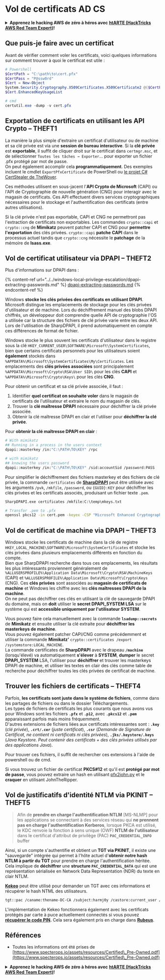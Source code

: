 # Vol de certificats AD CS

<details>

<summary><strong>Apprenez le hacking AWS de zéro à héros avec</strong> <a href="https://training.hacktricks.xyz/courses/arte"><strong>htARTE (HackTricks AWS Red Team Expert)</strong></a><strong>!</strong></summary>

Autres moyens de soutenir HackTricks :

* Si vous souhaitez voir votre **entreprise annoncée dans HackTricks** ou **télécharger HackTricks en PDF**, consultez les [**PLANS D'ABONNEMENT**](https://github.com/sponsors/carlospolop)!
* Obtenez le [**merchandising officiel PEASS & HackTricks**](https://peass.creator-spring.com)
* Découvrez [**La Famille PEASS**](https://opensea.io/collection/the-peass-family), notre collection d'[**NFTs**](https://opensea.io/collection/the-peass-family) exclusifs
* **Rejoignez le** 💬 [**groupe Discord**](https://discord.gg/hRep4RUj7f) ou le [**groupe telegram**](https://t.me/peass) ou **suivez**-moi sur **Twitter** 🐦 [**@carlospolopm**](https://twitter.com/carlospolopm)**.**
* **Partagez vos astuces de hacking en soumettant des PR aux dépôts github** [**HackTricks**](https://github.com/carlospolop/hacktricks) et [**HackTricks Cloud**](https://github.com/carlospolop/hacktricks-cloud).

</details>

## Que puis-je faire avec un certificat

Avant de vérifier comment voler les certificats, voici quelques informations sur comment trouver à quoi le certificat est utile :
```powershell
# Powershell
$CertPath = "C:\path\to\cert.pfx"
$CertPass = "P@ssw0rd"
$Cert = New-Object
System.Security.Cryptography.X509Certificates.X509Certificate2 @($CertPath, $CertPass)
$Cert.EnhancedKeyUsageList

# cmd
certutil.exe -dump -v cert.pfx
```
## Exportation de certificats en utilisant les API Crypto – THEFT1

La manière la plus simple d'extraire un certificat d'utilisateur ou de machine et sa clé privée est via une **session de bureau interactive**. Si la **clé privée** est **exportable**, il suffit de cliquer droit sur le certificat dans `certmgr.msc`, et de sélectionner `Toutes les tâches → Exporter`... pour exporter un fichier .pfx protégé par mot de passe. \
On peut également accomplir cela **programmatiquement**. Des exemples incluent le cmdlet `ExportPfxCertificate` de PowerShell ou [le projet C# CertStealer de TheWover](https://github.com/TheWover/CertStealer).

Ces méthodes utilisent en sous-jacent l'**API Crypto de Microsoft** (CAPI) ou l'API de Cryptographie de nouvelle génération (CNG) pour interagir avec le magasin de certificats. Ces API effectuent divers services cryptographiques nécessaires pour le stockage et l'authentification des certificats (entre autres utilisations).

Si la clé privée n'est pas exportable, CAPI et CNG ne permettront pas l'extraction de certificats non exportables. Les commandes `crypto::capi` et `crypto::cng` de **Mimikatz** peuvent patcher CAPI et CNG pour **permettre l'exportation** des clés privées. `crypto::capi` **patche** **CAPI** dans le processus actuel tandis que `crypto::cng` nécessite le **patchage** de la mémoire de **lsass.exe**.

## Vol de certificat utilisateur via DPAPI – THEFT2

Plus d'informations sur DPAPI dans :

{% content-ref url="../../windows-local-privilege-escalation/dpapi-extracting-passwords.md" %}
[dpapi-extracting-passwords.md](../../windows-local-privilege-escalation/dpapi-extracting-passwords.md)
{% endcontent-ref %}

Windows **stocke les clés privées des certificats en utilisant DPAPI**. Microsoft distingue les emplacements de stockage pour les clés privées d'utilisateur et de machine. Lors du déchiffrement manuel des blobs DPAPI chiffrés, un développeur doit comprendre quelle API de cryptographie l'OS a utilisée car la structure des fichiers de clé privée varie entre les deux API. Lors de l'utilisation de SharpDPAPI, il prend automatiquement en compte ces différences de format de fichier.&#x20;

Windows stocke le plus souvent les certificats d'utilisateur dans le registre sous la clé `HKEY_CURRENT_USER\SOFTWARE\Microsoft\SystemCertificates`, bien que certains certificats personnels pour les utilisateurs soient **également** stockés dans `%APPDATA%\Microsoft\SystemCertificates\My\Certificates`. Les emplacements des **clés privées associées** sont principalement `%APPDATA%\Microsoft\Crypto\RSA\User SID\` pour les clés **CAPI** et `%APPDATA%\Microsoft\Crypto\Keys\` pour les clés **CNG**.

Pour obtenir un certificat et sa clé privée associée, il faut :

1. Identifier **quel certificat on souhaite voler** dans le magasin de certificats de l'utilisateur et extraire le nom du magasin de clés.
2. Trouver la **clé maîtresse DPAPI** nécessaire pour déchiffrer la clé privée associée.
3. Obtenir la clé maîtresse DPAPI en clair et l'utiliser pour **déchiffrer la clé privée**.

Pour **obtenir la clé maîtresse DPAPI en clair** :
```bash
# With mimikatz
## Running in a process in the users context
dpapi::masterkey /in:"C:\PATH\TO\KEY" /rpc

# with mimikatz
## knowing the users password
dpapi::masterkey /in:"C:\PATH\TO\KEY" /sid:accountSid /password:PASS
```
Pour simplifier le déchiffrement des fichiers masterkey et des fichiers de clé privée, la commande `certificates` de [**SharpDPAPI**](https://github.com/GhostPack/SharpDPAPI) peut être utilisée avec les arguments `/pvk`, `/mkfile`, `/password`, ou `{GUID}:KEY` pour déchiffrer les clés privées et les certificats associés, produisant un fichier texte `.pem`.
```bash
SharpDPAPI.exe certificates /mkfile:C:\temp\mkeys.txt

# Transfor .pem to .pfx
openssl pkcs12 -in cert.pem -keyex -CSP "Microsoft Enhanced Cryptographic Provider v1.0" -export -out cert.pfx
```
## Vol de certificat de machine via DPAPI – THEFT3

Windows stocke les certificats de machine dans la clé de registre `HKEY_LOCAL_MACHINE\SOFTWARE\Microsoft\SystemCertificates` et stocke les clés privées dans plusieurs emplacements différents en fonction du compte.\
Bien que SharpDPAPI recherche dans tous ces emplacements, les résultats les plus intéressants proviennent généralement de `%ALLUSERSPROFILE%\Application Data\Microsoft\Crypto\RSA\MachineKeys` (CAPI) et `%ALLUSERSPROFILE%\Application Data\Microsoft\Crypto\Keys` (CNG). Ces **clés privées** sont associées au **magasin de certificats de machine** et Windows les chiffre avec les **clés maîtresses DPAPI de la machine**.\
On ne peut pas déchiffrer ces clés en utilisant la clé de sauvegarde DPAPI du domaine, mais on **doit** utiliser le **secret DPAPI\_SYSTEM LSA** sur le système qui est **accessible uniquement par l'utilisateur SYSTEM**.&#x20;

Vous pouvez faire cela manuellement avec la commande **`lsadump::secrets`** de **Mimikatz** et ensuite utiliser la clé extraite pour **déchiffrer les masterkeys de machine**. \
Vous pouvez également patcher CAPI/CNG comme précédemment et utiliser la commande **Mimikatz’** `crypto::certificates /export /systemstore:LOCAL_MACHINE`. \
La commande certificates de **SharpDPAPI** avec le drapeau **`/machine`** (lorsqu'élevé) va automatiquement **s'élever** à **SYSTEM**, **dumper** le secret **DPAPI\_SYSTEM** LSA, l'utiliser pour **déchiffrer** et trouver les masterkeys DPAPI de machine, et utiliser les textes en clair des clés comme table de recherche pour déchiffrer toutes les clés privées de certificat de machine.

## Trouver les fichiers de certificats – THEFT4

Parfois, **les certificats sont juste dans le système de fichiers**, comme dans les partages de fichiers ou dans le dossier Téléchargements.\
Les types de fichiers de certificats les plus courants que nous avons vus pour Windows sont les fichiers **`.pfx`** et **`.p12`**, avec **`.pkcs12`** et **`.pem`** apparaissant parfois mais moins fréquemment.\
D'autres extensions de fichiers liées aux certificats intéressantes sont : **`.key`** (_clé privée_), **`.crt/.cer`** (_juste certificat_), **`.csr`** (_Demande de Signature de Certificat, ne contient ni certificats ni clés privées_), **`.jks/.keystore/.keys`** (_Java Keystore. Peut contenir des certificats + des clés privées utilisés par des applications Java_).

Pour trouver ces fichiers, il suffit de rechercher ces extensions à l'aide de powershell ou de cmd.

Si vous trouvez un fichier de certificat **PKCS#12** et qu'il est **protégé par mot de passe**, vous pouvez extraire un hash en utilisant [pfx2john.py](https://fossies.org/dox/john-1.9.0-jumbo-1/pfx2john\_8py\_source.html) et le **craquer** en utilisant JohnTheRipper.

## Vol de justificatifs d'identité NTLM via PKINIT – THEFT5

> Afin de **prendre en charge l'authentification NTLM** \[MS-NLMP] pour les applications se connectant à des services réseau qui **ne prennent pas en charge l'authentification Kerberos**, lorsque PKCA est utilisé, le KDC renvoie la fonction à sens unique (OWF) **NTLM de l'utilisateur** dans le certificat d'attribut de privilège (PAC) **`PAC_CREDENTIAL_INFO`** buffer

Ainsi, si un compte s'authentifie et obtient un **TGT via PKINIT**, il existe une "sauvegarde" intégrée qui permet à l'hôte actuel d'**obtenir notre hash NTLM à partir du TGT** pour prendre en charge l'authentification héritée. Cela implique de **déchiffrer** une **structure `PAC_CREDENTIAL_DATA`** qui est une représentation sérialisée en Network Data Representation (NDR) du texte en clair NTLM.

[**Kekeo**](https://github.com/gentilkiwi/kekeo) peut être utilisé pour demander un TGT avec ces informations et récupérer le hash NTML des utilisateurs.
```bash
tgt::pac /caname:thename-DC-CA /subject:harmj0y /castore:current_user /domain:domain.local
```
L'implémentation de Kekeo fonctionnera également avec les certificats protégés par carte à puce actuellement connectés si vous pouvez [**récupérer le code PIN**](https://github.com/CCob/PinSwipe)**.** Cela sera également pris en charge dans [**Rubeus**](https://github.com/GhostPack/Rubeus).

## Références

* Toutes les informations ont été prises de [https://www.specterops.io/assets/resources/Certified\_Pre-Owned.pdf](https://www.specterops.io/assets/resources/Certified\_Pre-Owned.pdf)

<details>

<summary><strong>Apprenez le hacking AWS de zéro à héros avec</strong> <a href="https://training.hacktricks.xyz/courses/arte"><strong>htARTE (HackTricks AWS Red Team Expert)</strong></a><strong>!</strong></summary>

Autres moyens de soutenir HackTricks :

* Si vous souhaitez voir votre **entreprise annoncée dans HackTricks** ou **télécharger HackTricks en PDF**, consultez les [**PLANS D'ABONNEMENT**](https://github.com/sponsors/carlospolop)!
* Obtenez le [**merchandising officiel PEASS & HackTricks**](https://peass.creator-spring.com)
* Découvrez [**La Famille PEASS**](https://opensea.io/collection/the-peass-family), notre collection d'[**NFTs**](https://opensea.io/collection/the-peass-family) exclusifs
* **Rejoignez le** 💬 [**groupe Discord**](https://discord.gg/hRep4RUj7f) ou le [**groupe Telegram**](https://t.me/peass) ou **suivez**-moi sur **Twitter** 🐦 [**@carlospolopm**](https://twitter.com/carlospolopm)**.**
* **Partagez vos astuces de hacking en soumettant des PR aux dépôts github** [**HackTricks**](https://github.com/carlospolop/hacktricks) et [**HackTricks Cloud**](https://github.com/carlospolop/hacktricks-cloud).

</details>
